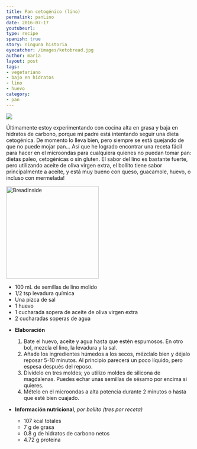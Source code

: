 ```yaml
---
title: Pan cetogénico (lino)
permalink: panLino
date: 2016-07-17
youtubeurl: 
type: recipe
spanish: true
story: ninguna historia
eyecatcher: /images/ketobread.jpg
author: maria
layout: post
tags:
- vegetariano
- bajo en hidratos
- lino
- huevo
category: 
- pan
---
```

<img src="https://farm1.staticflickr.com/262/31698452985_05863d1d99_o_d.jpg" />

Últimamente estoy experimentando con cocina alta en grasa y baja en hidratos de carbono, porque mi padre está intentando seguir una dieta cetogénica. De momento lo lleva bien, pero siempre se está quejando de que no puede mojar pan... Así que he logrado encontrar una receta fácil para hacer en el microondas para cualquiera quienes no puedan tomar pan: dietas paleo, cetogénicas o sin gluten. El sabor del lino es bastante fuerte, pero utilizando aceite de oliva virgen extra, el bollito tiene sabor principalmente a aceite, y está muy bueno con queso, guacamole, huevo, o incluso con mermelada!

<img src="https://farm1.staticflickr.com/288/31661818156_c5095f4e93_o_d.jpg" alt="BreadInside" style="width: 250px;"/>

<ul>
  <li>100 mL de semillas de lino molido</li>
  <li>1/2 tsp levadura química</li>
  <li>Una pizca de sal</li>
  <li>1 huevo</li>
  <li>1 cucharada sopera de aceite de oliva virgen extra</li>
  <li>2 cucharadas soperas de agua</li>
</ul>

* **Elaboración**
  1. Bate el huevo, aceite y agua hasta que estén espumosos. En otro bol, mezcla el lino, la levadura y la sal. 
  2. Añade los ingredientes húmedos a los secos, mézclalo bien y déjalo reposar 5-10 minutos. Al principio parecerá un poco líquido, pero espesa después del reposo. 
  3. Divídelo en tres moldes; yo utilizo moldes de silicona de magdalenas. Puedes echar unas semillas de sésamo por encima si quieres. 
  4. Mételo en el microondas a alta potencia durante 2 minutos o hasta que esté bien cuajado. 

* **Información nutricional**, _por bollito (tres por receta)_
  - 107 kcal totales
  - 7 g de grasa
  - 0.8 g de hidratos de carbono netos
  - 4.72 g proteína
